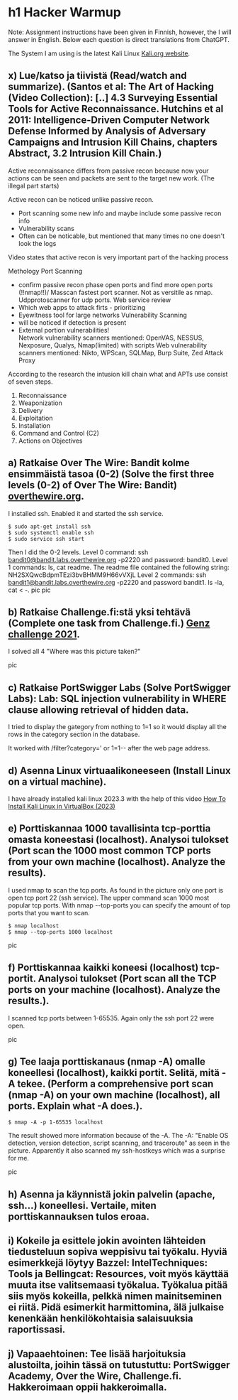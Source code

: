 # h1 Hacker Warmup

Note: Assignment instructions have been given in Finnish, however, the I will answer in English. Below each question is direct translations from ChatGPT.

The System I am using is the latest Kali Linux [Kali.org website](https://www.kali.org/releases/).

## x) Lue/katso ja tiivistä (Read/watch and summarize). (Santos et al: The Art of Hacking (Video Collection): [..] 4.3 Surveying Essential Tools for Active Reconnaissance. Hutchins et al 2011: Intelligence-Driven Computer Network Defense Informed by Analysis of Adversary Campaigns and Intrusion Kill Chains, chapters Abstract, 3.2 Intrusion Kill Chain.)

Active reconnaissance differs from passive recon because now your actions can be seen and packets are sent to the target new work. (The illegal part starts)

Active recon can be noticed unlike passive recon.
- Port scanning some new info and maybe include some passive recon info
- Vulnerability scans
- Often can be noticable, but mentioned that many times no one doesn't look the logs

Video states that active recon is very important part of the hacking process

Methology
Port Scanning
  - confirm passive recon phase open ports and find more open ports (!!nmap!!)/ Masscan fastest port scanner. Not as versitile as nmap. Udpprotoscanner for udp ports.
Web service review
  - Which web apps to attack firts - prioritizing
  - Eyewitness tool for large networks
Vulnerability Scanning
  - will be noticed if detection is present
  - External portion vulnerabilities!	
  Network vulnerability scanners mentioned: OpenVAS, NESSUS, Nexposure, Qualys, Nmap(limited) with scripts
  Web vulnerability scanners mentioned: Nikto, WPScan, SQLMap, Burp Suite, Zed Attack Proxy

According to the research the intusion kill chain what and APTs use consist of seven steps.
1. Reconnaissance
2. Weaponization
3. Delivery
4. Exploitation
5. Installation
6. Command and Control (C2)
7. Actions on Objectives


## a) Ratkaise Over The Wire: Bandit kolme ensimmäistä tasoa (0-2) (Solve the first three levels (0-2) of Over The Wire: Bandit) [overthewire.org](https://overthewire.org/wargames/bandit/).

I installed ssh. Enabled it and started the ssh service.

	$ sudo apt-get install ssh
	$ sudo systemctl enable ssh
	$ sudo service ssh start 
 Then I did the 0-2 levels. 
 Level 0 command: ssh bandit0@bandit.labs.overthewire.org -p2220 and password: bandit0. 
 Level 1 commands: ls, cat readme. The readme file contained the following string: NH2SXQwcBdpmTEzi3bvBHMM9H66vVXjL
 Level 2 commands: ssh bandit1@bandit.labs.overthewire.org -p2220 and password bandit1. ls -la, cat < -.
 	pic
  	pic

## b) Ratkaise Challenge.fi:stä yksi tehtävä (Complete one task from Challenge.fi.) [Genz challenge 2021](https://2021.challenge.fi/challenges).

I solved all 4 "Where was this picture taken?" 

pic 

## c) Ratkaise PortSwigger Labs (Solve PortSwigger Labs): Lab: SQL injection vulnerability in WHERE clause allowing retrieval of hidden data.

I tried to display the gategory from nothing to 1=1 so it would display all the rows in the category section in the database. 

It worked with /filter?category=' or 1=1-- after the web page address.

## d) Asenna Linux virtuaalikoneeseen (Install Linux on a virtual machine).

I have already installed kali linux 2023.3 with the help of this video [How To Install Kali Linux in VirtualBox (2023)](https://www.youtube.com/watch?v=l0JgWilK6ok&ab_channel=KskRoyal)

## e) Porttiskannaa 1000 tavallisinta tcp-porttia omasta koneestasi (localhost). Analysoi tulokset (Port scan the 1000 most common TCP ports from your own machine (localhost). Analyze the results).

I used nmap to scan the tcp ports. As found in the picture only one port is open tcp port 22 (ssh service). The upper command scan 1000 most popular tcp ports. With nmap --top-ports you can specify the amount of top ports that you want to scan.

	$ nmap localhost
 	$ nmap --top-ports 1000 localhost

pic

## f) Porttiskannaa kaikki koneesi (localhost) tcp-portit. Analysoi tulokset (Port scan all the TCP ports on your machine (localhost). Analyze the results.).

I scanned tcp ports between 1-65535. Again only the ssh port 22 were open.

pic

## g) Tee laaja porttiskanaus (nmap -A) omalle koneellesi (localhost), kaikki portit. Selitä, mitä -A tekee. (Perform a comprehensive port scan (nmap -A) on your own machine (localhost), all ports. Explain what -A does.).

 	$ nmap -A -p 1-65535 localhost
The result showed more information because of the -A. The -A: "Enable OS detection, version detection, script scanning, and traceroute" as seen in the picture. Apparently it also scanned my ssh-hostkeys which was a surprise for me.

pic

## h) Asenna ja käynnistä jokin palvelin (apache, ssh...) koneellesi. Vertaile, miten porttiskannauksen tulos eroaa.
## i) Kokeile ja esittele jokin avointen lähteiden tiedusteluun sopiva weppisivu tai työkalu. Hyviä esimerkkejä löytyy Bazzel: IntelTechniques: Tools ja Bellingcat: Resources, voit myös käyttää muuta itse valitsemaasi työkalua. Työkalua pitää siis myös kokeilla, pelkkä nimen mainitseminen ei riitä. Pidä esimerkit harmittomina, älä julkaise kenenkään henkilökohtaisia salaisuuksia raportissasi.
## j) Vapaaehtoinen: Tee lisää harjoituksia alustoilta, joihin tässä on tutustuttu: PortSwigger Academy, Over the Wire, Challenge.fi. Hakkeroimaan oppii hakkeroimalla.
